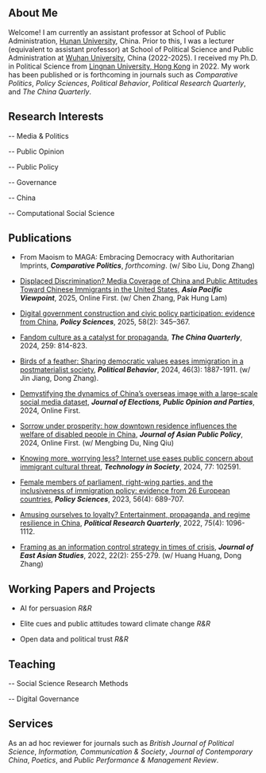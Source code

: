 ## About Me

Welcome! I am currently an assistant professor at School of Public Administration, [Hunan University](https://www-en.hnu.edu.cn/), China. Prior to this, I was a lecturer (equivalent to assistant professor) at School of Political Science and Public Administration at [Wuhan University](https://en.whu.edu.cn/), China (2022-2025). I received my Ph.D. in Political Science from [Lingnan University, Hong Kong](https://www.ln.edu.hk/) in 2022. My work has been published or is forthcoming in journals such as *Comparative Politics*, *Policy Sciences*, *Political Behavior*, *Political Research Quarterly*, and *The China Quarterly*.

## Research Interests

-- Media & Politics

-- Public Opinion

-- Public Policy 

-- Governance

-- China

-- Computational Social Science

## Publications

- From Maoism to MAGA: Embracing Democracy with Authoritarian Imprints, ***Comparative Politics***, *forthcoming*. (w/ Sibo Liu, Dong Zhang)

- [Displaced Discrimination? Media Coverage of China and Public Attitudes Toward Chinese Immigrants in the United States](https://onlinelibrary.wiley.com/doi/abs/10.1111/apv.12449), ***Asia Pacific Viewpoint***, 2025, Online First. (w/ Chen Zhang, Pak Hung Lam)

- [Digital government construction and civic policy participation: evidence from China](https://link.springer.com/article/10.1007/s11077-025-09576-7), ***Policy Sciences***, 2025, 58(2): 345–367.

- [Fandom culture as a catalyst for propaganda](https://www.cambridge.org/core/journals/china-quarterly/article/abs/fandom-culture-as-a-catalyst-for-propaganda/F652D4643CDC257658C4D8305DFB2705), ***The China Quarterly***, 2024, 259: 814-823.

- [Birds of a feather: Sharing democratic values eases immigration in a postmaterialist society](https://link.springer.com/article/10.1007/s11109-023-09900-y), ***Political Behavior***, 2024, 46(3): 1887-1911. (w/ Jin Jiang, Dong Zhang).

- [Demystifying the dynamics of China’s overseas image with a large-scale social media dataset](https://www.tandfonline.com/doi/abs/10.1080/17457289.2024.2421562), ***Journal of Elections, Public Opinion and Parties***, 2024, Online First.

- [Sorrow under prosperity: how downtown residence influences the welfare of disabled people in China](https://www.tandfonline.com/doi/abs/10.1080/17516234.2024.2372136), ***Journal of Asian Public Policy***, 2024, Online First. (w/ Mengbing Du, Ning Qiu)

- [Knowing more, worrying less? Internet use eases public concern about immigrant cultural threat](https://www.sciencedirect.com/science/article/abs/pii/S0160791X24001398), ***Technology in Society***, 2024, 77: 102591.

- [Female members of parliament, right-wing parties, and the inclusiveness of immigration policy: evidence from 26 European countries](https://link.springer.com/article/10.1007/s11077-023-09516-3), ***Policy Sciences***, 2023, 56(4): 689-707.

- [Amusing ourselves to loyalty? Entertainment, propaganda, and regime resilience in China](https://journals.sagepub.com/doi/abs/10.1177/10659129211049389), ***Political Research Quarterly***, 2022, 75(4): 1096-1112.

- [Framing as an information control strategy in times of crisis](https://www.cambridge.org/core/journals/journal-of-east-asian-studies/article/framing-as-an-information-control-strategy-in-times-of-crisis/7604E7F9879144E6257B5923C434A2BD), ***Journal of East Asian Studies***, 2022, 22(2): 255-279. (w/ Huang Huang, Dong Zhang)

## Working Papers and Projects

- AI for persuasion *R&R*

- Elite cues and public attitudes toward climate change *R&R*

- Open data and political trust *R&R*

## Teaching

-- Social Science Research Methods

-- Digital Governance

## Services

As an ad hoc reviewer for journals such as *British Journal of Political Science*, *Information, Communication & Society*, *Journal of Contemporary China*, *Poetics*, and *Public Performance & Management Review*.



